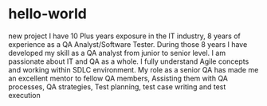 # hello-world
new project
I have 10 Plus years exposure in the IT industry, 8 years of experience as a QA Analyst/Software Tester.
During those 8 years I have developed my skill as a QA analyst from junior to senior level.
I am passionate about IT and QA as a whole. I fully understand Agile concepts and working within SDLC environment. 
My role as a senior QA has made me an excellent mentor to fellow QA members, Assisting them with QA processes, QA strategies, Test planning, test case writing and test execution
